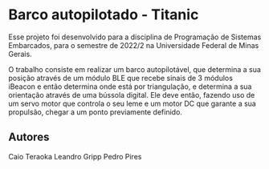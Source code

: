 # Barco autopilotado - Titanic

Esse projeto foi desenvolvido para a disciplina de Programação de Sistemas Embarcados, para o semestre de 2022/2 na Universidade Federal de Minas Gerais.

O trabalho consiste em realizar um barco autopilotável, que determina a sua posição através de um módulo BLE que recebe sinais de 3 módulos iBeacon e então determina onde está por triangulação, e determina a sua orientação através de uma bússola digital. Ele deve então, fazendo uso de um servo motor que controla o seu leme e um motor DC que garante a sua propulsão, chegar a um ponto previamente definido.

## Autores
Caio Teraoka
Leandro Gripp
Pedro Pires
